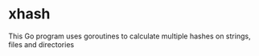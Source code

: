 # xhash
This Go program uses goroutines to calculate multiple hashes on strings, files and directories
